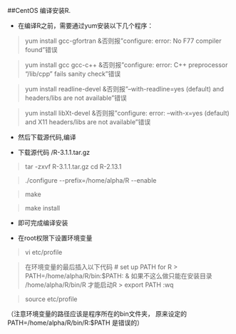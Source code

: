 ##CentOS 编译安装R.


* 在编译R之前，需要通过yum安装以下几个程序：

> yum install gcc-gfortran             &否则报”configure: error: No F77 compiler found”错误

> yum install gcc gcc-c++              &否则报”configure: error: C++ preprocessor “/lib/cpp” fails sanity check”错误

> yum install readline-devel           &否则报”–with-readline=yes (default) and headers/libs are not available”错误

> yum install libXt-devel              &否则报”configure: error: –with-x=yes (default) and X11 headers/libs are not available”错误

* 然后下载源代码,编译

* 下载源代码 /R-3.1.1.tar.gz

> tar -zxvf R-3.1.1.tar.gz
> cd R-2.13.1

> ./configure --prefix=/home/alpha/R --enable

> make

> make install

* 即可完成编译安装

* 在root权限下设置环境变量

> vi etc/profile

> 在环境变量的最后插入以下代码
    # set up PATH for R
    > PATH=/home/alpha/R/bin:$PATH:   & 如果不这么做只能在安装目录 /home/alpha/R/bin/R 才能启动R
    > export PATH
    :wq
    
> source etc/profile

（注意环境变量的路径应该是程序所在的bin文件夹， 原来设定的PATH=/home/alpha/R/bin/R:$PATH 是错误的）
